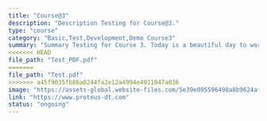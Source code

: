 ```yaml
---
title: "Course@3"
description: "Description Testing for Course@3."
type: "course"
category: "Basic,Test,Development,Demo Course3"
summary: "Summary Testing for Course 3. Today is a beautiful day to work. Current location: Razer SEA HQ @One North. It is in the South of Singapore"
<<<<<<< HEAD
file_path: "Test_PDF.pdf"
=======
file_path: "Test.pdf"
>>>>>>> a45f9035fb86a0244fa2e12a4994e4911047a036
image: "https://assets-global.website-files.com/5e39e095596498a8b9624af1/5ffca6e3e0d8ad9231cc2af6_Portfolio-course---final.png"
link: "https://www.proteus-dt.com"
status: "ongoing"
---
```

